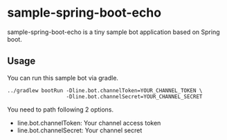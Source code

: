 # sample-spring-boot-echo

sample-spring-boot-echo is a tiny sample bot application based on Spring boot.

## Usage

You can run this sample bot via gradle.

    ../gradlew bootRun -Dline.bot.channelToken=YOUR_CHANNEL_TOKEN \
                       -Dline.bot.channelSecret=YOUR_CHANNEL_SECRET

 You need to path following 2 options.

  * line.bot.channelToken: Your channel access token
  * line.bot.channelSecret: Your channel secret
